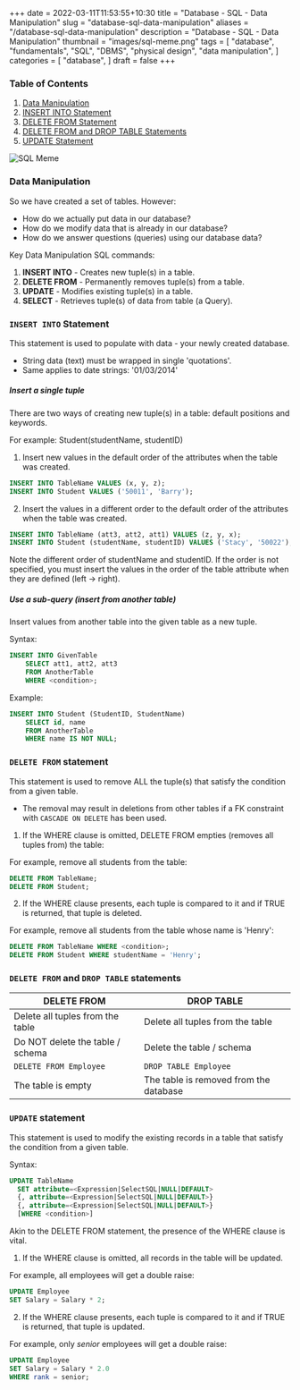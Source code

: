 +++
date = 2022-03-11T11:53:55+10:30
title = "Database - SQL - Data Manipulation"
slug = "database-sql-data-manipulation"
aliases = "/database-sql-data-manipulation"
description = "Database - SQL - Data Manipulation"
thumbnail = "images/sql-meme.png"
tags = [
    "database",
    "fundamentals",
    "SQL",
    "DBMS",
    "physical design",
    "data manipulation",
]
categories = [
    "database",
]
draft = false
+++

### Table of Contents

1. [Data Manipulation](#data-manipulation)
1. [INSERT INTO Statement](#insert-into-statement)
1. [DELETE FROM Statement](#delete-from-statement)
1. [DELETE FROM and DROP TABLE
Statements](#delete-from-and-drop-table-statements)
1. [UPDATE Statement](#update-statement)

![SQL Meme](/images/sql-meme.png)

### Data Manipulation

So we have created a set of tables. However:
- How do we actually put data in our database?
- How do we modify data that is already in our database?
- How do we answer questions (queries) using our database data?

Key Data Manipulation SQL commands:

1. **INSERT INTO** - Creates new tuple(s) in a table.
1. **DELETE FROM** - Permanently removes tuple(s) from a table.
1. **UPDATE** - Modifies existing tuple(s) in a table.
1. **SELECT** - Retrieves tuple(s) of data from table (a Query).

### `INSERT INTO` Statement

This statement is used to populate with data - your newly created database.
- String data (text) must be wrapped in single 'quotations'.
- Same applies to date strings: '01/03/2014'

##### Insert a single tuple

There are two ways of creating new tuple(s) in a table: default positions
and keywords.

For example: Student(studentName, studentID)

1. Insert new values in the default order of the attributes when the table was created.

```sql
INSERT INTO TableName VALUES (x, y, z);
INSERT INTO Student VALUES ('50011', 'Barry');
```

2. Insert the values in a different order to the default order of the attributes when the table was created.

```sql
INSERT INTO TableName (att3, att2, att1) VALUES (z, y, x);
INSERT INTO Student (studentName, studentID) VALUES ('Stacy', '50022');
```

Note the different order of studentName and studentID. If the order is
not specified, you must insert the values in the order of the table
attribute when they are defined (left -> right).

##### Use a sub-query (insert from another table)

Insert values from another table into the given table as a new tuple.

Syntax:

```sql
INSERT INTO GivenTable
    SELECT att1, att2, att3
    FROM AnotherTable
    WHERE <condition>;
```

Example:

```sql
INSERT INTO Student (StudentID, StudentName)
    SELECT id, name
    FROM AnotherTable
    WHERE name IS NOT NULL;
```

### `DELETE FROM` statement

This statement is used to remove ALL the tuple(s) that satisfy the condition from a
given table.
- The removal may result in deletions from other tables if a FK
  constraint with `CASCADE ON DELETE` has been used.

1. If the WHERE clause is omitted, DELETE FROM empties (removes all
tuples from) the table:

For example, remove all students from the table:

```sql
DELETE FROM TableName;
DELETE FROM Student;
```

2. If the WHERE clause presents, each tuple is compared to it and if
TRUE is returned, that tuple is deleted.

For example, remove all students from the table whose name is 'Henry':

```sql
DELETE FROM TableName WHERE <condition>;
DELETE FROM Student WHERE studentName = 'Henry';
```

### `DELETE FROM` and `DROP TABLE` statements

| DELETE FROM                      | DROP TABLE                             |
| ---                              | ---                                    |
| Delete all tuples from the table | Delete all tuples from the table       |
| Do NOT delete the table / schema | Delete the table / schema              |
| `DELETE FROM Employee`           | `DROP TABLE Employee`                  |
| The table is empty               | The table is removed from the database |

### `UPDATE` statement

This statement is used to modify the existing records in a table that
satisfy the condition from a given table.

Syntax:

```sql
UPDATE TableName
  SET attribute=<Expression|SelectSQL|NULL|DEFAULT>
  {, attribute=<Expression|SelectSQL|NULL|DEFAULT>}
  {, attribute=<Expression|SelectSQL|NULL|DEFAULT>}
  [WHERE <condition>]
```

Akin to the DELETE FROM statement, the presence of the WHERE clause is
vital.

1. If the WHERE clause is omitted, all records in the table will be
updated.

For example, all employees will get a double raise:

```sql
UPDATE Employee
SET Salary = Salary * 2;
```

2. If the WHERE clause presents, each tuple is compared to it and if TRUE
is returned, that tuple is updated.

For example, only *senior* employees will get a double raise:

```sql
UPDATE Employee
SET Salary = Salary * 2.0
WHERE rank = senior;
```
